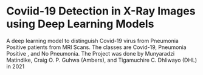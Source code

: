 # Coviid-19 Detection in X-Ray Images using Deep Learning Models
A deep learning model to distinguish Covid-19 virus from Pneumonia Positive patients from MRI Scans. The classes are Covid-19, Pneumonia Positive  , and No Pneumonia.
The Project was done by Munyaradzi Matindike, Craig O. P. Guhwa (Ambers), and Tigamuchire C. Dhliwayo (DHL) in 2021
